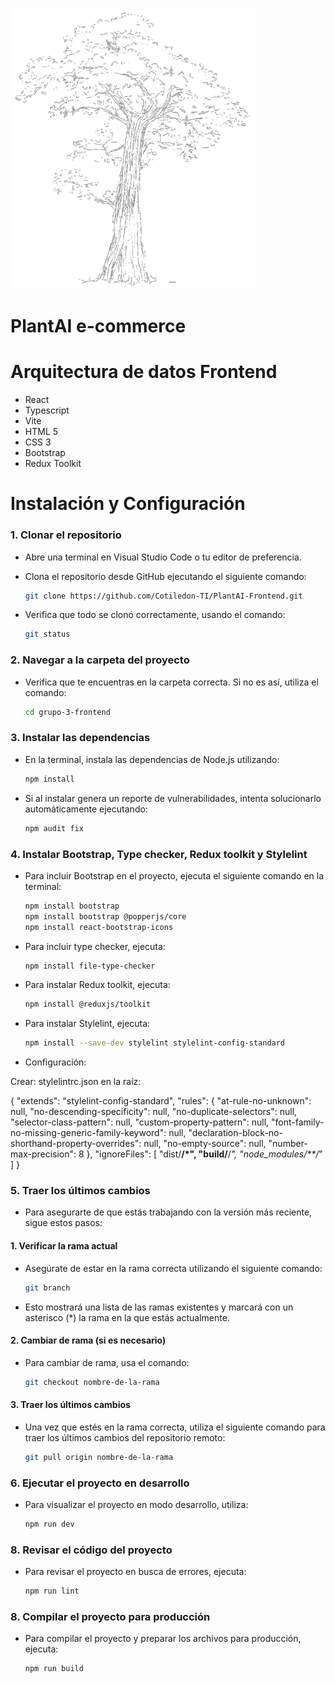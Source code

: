 <p align="left">
  <img src="P06.png" height="450" alt="PlantAI FRONTEND"/>
</p>


# PlantAI e-commerce

# Arquitectura de datos Frontend

- React
- Typescript
- Vite
- HTML 5
- CSS 3
- Bootstrap
- Redux Toolkit

# Instalación y Configuración

### 1. Clonar el repositorio

- Abre una terminal en Visual Studio Code o tu editor de preferencia.
- Clona el repositorio desde GitHub ejecutando el siguiente comando:

  ```bash
  git clone https://github.com/Cotiledon-TI/PlantAI-Frontend.git
  ```

- Verifica que todo se clonó correctamente, usando el comando:
  ```bash
  git status
  ```

### 2. Navegar a la carpeta del proyecto

- Verifica que te encuentras en la carpeta correcta. Si no es así, utiliza el comando:

  ```bash
  cd grupo-3-frontend
  ```

### 3. Instalar las dependencias

- En la terminal, instala las dependencias de Node.js utilizando:

  ```bash
  npm install
  ```

- Si al instalar genera un reporte de vulnerabilidades, intenta solucionarlo automáticamente ejecutando:
  ```bash
  npm audit fix
  ```

### 4. Instalar Bootstrap, Type checker, Redux toolkit y Stylelint

- Para incluir Bootstrap en el proyecto, ejecuta el siguiente comando en la terminal:

  ```bash
  npm install bootstrap
  npm install bootstrap @popperjs/core
  npm install react-bootstrap-icons
  ```

- Para incluir type checker, ejecuta:

  ```bash
  npm install file-type-checker 
  ```
- Para instalar Redux toolkit, ejecuta:

  ```bash
  npm install @reduxjs/toolkit
  ```
- Para instalar Stylelint, ejecuta:

  ```bash
  npm install --save-dev stylelint stylelint-config-standard
  ```
- Configuración:

Crear: stylelintrc.json en la raíz:

{
  "extends": "stylelint-config-standard",
  "rules": {
    "at-rule-no-unknown": null,
    "no-descending-specificity": null,
    "no-duplicate-selectors": null,
    "selector-class-pattern": null,
    "custom-property-pattern": null,
    "font-family-no-missing-generic-family-keyword": null,
    "declaration-block-no-shorthand-property-overrides": null,
    "no-empty-source": null,
    "number-max-precision": 8
  },
  "ignoreFiles": [
    "dist/**/*",
    "build/**/*",
    "node_modules/**/*"
  ]
}

### 5. Traer los últimos cambios

- Para asegurarte de que estás trabajando con la versión más reciente, sigue estos pasos:

#### 1. Verificar la rama actual

- Asegúrate de estar en la rama correcta utilizando el siguiente comando:

  ```bash
  git branch
  ```

- Esto mostrará una lista de las ramas existentes y marcará con un asterisco (\*) la rama en la que estás actualmente.

#### 2. Cambiar de rama (si es necesario)

- Para cambiar de rama, usa el comando:
  ```bash
  git checkout nombre-de-la-rama
  ```

#### 3. Traer los últimos cambios

- Una vez que estés en la rama correcta, utiliza el siguiente comando para traer los últimos cambios del repositorio remoto:
  ```bash
  git pull origin nombre-de-la-rama
  ```

### 6. Ejecutar el proyecto en desarrollo

- Para visualizar el proyecto en modo desarrollo, utiliza:

  ```bash
  npm run dev
  ```
### 8. Revisar el código del proyecto

- Para revisar el proyecto en busca de errores, ejecuta: 

  ```bash
  npm run lint
  ```

### 8. Compilar el proyecto para producción

- Para compilar el proyecto y preparar los archivos para producción, ejecuta:

  ```bash
  npm run build
  ```
